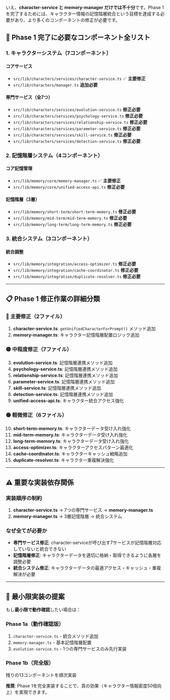 いえ、**character-service と memory-manager だけでは不十分**です。Phase 1 を完了するためには、キャラクター情報の記憶階層統合という目標を達成する必要があり、より多くのコンポーネントの修正が必要です。

## 🎯 **Phase 1 完了に必要なコンポーネント全リスト**

### **1. キャラクターシステム（7コンポーネント）**

#### **コアサービス**
- `src/lib/characters/services/character-service.ts` ✅ **主要修正**
- `src/lib/characters/manager.ts` **追加必要**

#### **専門サービス（全7つ）**
- `src/lib/characters/services/evolution-service.ts` **修正必要**
- `src/lib/characters/services/psychology-service.ts` **修正必要**  
- `src/lib/characters/services/relationship-service.ts` **修正必要**
- `src/lib/characters/services/parameter-service.ts` **修正必要**
- `src/lib/characters/services/skill-service.ts` **修正必要**
- `src/lib/characters/services/detection-service.ts` **修正必要**

### **2. 記憶階層システム（4コンポーネント）**

#### **コア記憶管理**
- `src/lib/memory/core/memory-manager.ts` ✅ **主要修正**
- `src/lib/memory/core/unified-access-api.ts` **修正必要**

#### **記憶階層（3層）**
- `src/lib/memory/short-term/short-term-memory.ts` **修正必要**
- `src/lib/memory/mid-term/mid-term-memory.ts` **修正必要**
- `src/lib/memory/long-term/long-term-memory.ts` **修正必要**

### **3. 統合システム（3コンポーネント）**

#### **統合調整**
- `src/lib/memory/integration/access-optimizer.ts` **修正必要**
- `src/lib/memory/integration/cache-coordinator.ts` **修正必要**
- `src/lib/memory/integration/duplicate-resolver.ts` **修正必要**

---

## 📋 **Phase 1 修正作業の詳細分類**

### **🔴 主要修正（2ファイル）**
1. **character-service.ts**: `getUnifiedCharacterForPrompt()` メソッド追加
2. **memory-manager.ts**: キャラクター記憶階層配置ロジック追加

### **🟡 中程度修正（7ファイル）**
3. **evolution-service.ts**: 記憶階層連携メソッド追加
4. **psychology-service.ts**: 記憶階層連携メソッド追加
5. **relationship-service.ts**: 記憶階層連携メソッド追加
6. **parameter-service.ts**: 記憶階層連携メソッド追加
7. **skill-service.ts**: 記憶階層連携メソッド追加
8. **detection-service.ts**: 記憶階層連携メソッド追加
9. **unified-access-api.ts**: キャラクター統合アクセス強化

### **🟢 軽微修正（6ファイル）**
10. **short-term-memory.ts**: キャラクターデータ受け入れ強化
11. **mid-term-memory.ts**: キャラクターデータ受け入れ強化
12. **long-term-memory.ts**: キャラクターデータ受け入れ強化
13. **access-optimizer.ts**: キャラクターアクセスパターン最適化
14. **cache-coordinator.ts**: キャラクターキャッシュ戦略追加
15. **duplicate-resolver.ts**: キャラクター重複解決強化

---

## ⚠️ **重要な実装依存関係**

### **実装順序の制約**
1. **character-service.ts** → 7つの専門サービス → **memory-manager.ts**
2. **memory-manager.ts** → 3層記憶階層 → 統合システム

### **なぜ全てが必要か**
- **専門サービス修正**: character-serviceが呼び出す7サービスが記憶階層対応していないと統合できない
- **記憶階層修正**: キャラクターデータを適切に格納・取得できるように各層を調整必要
- **統合システム修正**: キャラクターデータの最適アクセス・キャッシュ・重複解決が必要

---

## 🎯 **最小限実装の提案**

もし**最小限で動作確認**したい場合は：

### **Phase 1a（動作確認版）**
1. `character-service.ts` - 統合メソッド追加
2. `memory-manager.ts` - 基本記憶階層配置
3. `evolution-service.ts` - 1つの専門サービスのみ先行実装

### **Phase 1b（完全版）**
残りの13コンポーネントを順次実装

**推奨**: Phase 1を完全実装することで、真の効果（キャラクター情報密度50倍向上）を実現できます。